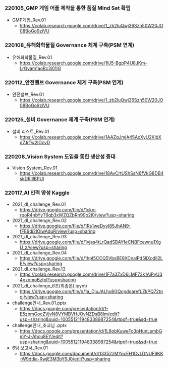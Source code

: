 ### 220105_GMP 게임 어플 제작을 통한 품질 Mind Set 확립
- GMP게임_Rev.01
  - https://colab.research.google.com/drive/1_zb2luQwj36Szh50W20JO08BoGo9ziVU

### 220108_유해화학물질 Governance 체계 구축(PSM 연계)
- 유해화학물질_Rev.01
  - https://colab.research.google.com/drive/1fJ5-BgpP4U8JKm-LrGyam1aoBc3j01jG

### 220112_안전밸브 Governance 체계 구축(PSM 연계)
- 안전밸브_Rev.01
  - https://colab.research.google.com/drive/1_zb2luQwj36Szh50W20JO08BoGo9ziVU

### 220125_설비 Governance 체계 구축(PSM 연계)
- 설비 리스트_Rev.01
  - https://colab.research.google.com/drive/1AAZqJmjA45AcXyU2KlbXd7JrTw2lOcvD

### 220208_Vision System 도입을 통한 생산성 증대
- Vision System_Rev.01
  - https://colab.research.google.com/drive/18AvCrtUShSsN6fVkG8DB4skDRlIlBPUl
 
### 220117_AI 인력 양성 Kaggle
- 2021_dl_challenge_Rev.01
  - https://drive.google.com/file/d/1ckn-rpoR4nbYyT6qb3xWZQZbRn99o2l0/view?usp=sharing
- 2021_dl_challenge_Rev.02
  - https://drive.google.com/file/d/1Rs1weDyyI85JhAN9-fFE9dj2lOiwAduR/view?usp=sharing
- 2021_dl_challenge_Rev.03
  - https://drive.google.com/file/d/1vjas4tLrQadSBAYfeCNBFcewnu1XgU_z/view?usp=sharing
- 2021_dl_challenge_Rev.04
  - https://drive.google.com/file/d/1hpI5CCQ5VbxBE8XCnalPd5liXodlI2LE/view?usp=sharing
- 2021_dl_challenge_Rev.13
  - https://colab.research.google.com/drive/1F7a3ZxD6LMF73k1AiPyU34gzomoBztpl?usp=sharing
- 2021_dl_challenge_6조(최종본).ipynb
  - https://drive.google.com/file/d/1a_DiuJALhu6GQcpdoarefLZkPQ72tnoj/view?usp=sharing
- challenge안내_Rev.01.pptx
  - https://docs.google.com/presentation/d/1-E5zbmGocZVjvN8VYMBVHJOvNZDsB8Im/edit?usp=sharing&ouid=100551211948338987254&rtpof=true&sd=true
- challenge안내_조교님 .pptx
  - https://docs.google.com/presentation/d/1L8obKuweFo3pHunLsmbGmY-J-Ahcu8EY/edit?usp=sharing&ouid=100551211948338987254&rtpof=true&sd=true
- 6팀 보고서_Rev.01
  - https://docs.google.com/document/d/13352zMYocEH1CvLDNUF9KK-W9dtIia-RwjE3M3bY9J0/edit?usp=sharing

